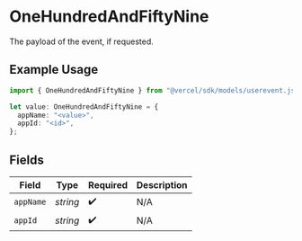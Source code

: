 # OneHundredAndFiftyNine

The payload of the event, if requested.

## Example Usage

```typescript
import { OneHundredAndFiftyNine } from "@vercel/sdk/models/userevent.js";

let value: OneHundredAndFiftyNine = {
  appName: "<value>",
  appId: "<id>",
};
```

## Fields

| Field              | Type               | Required           | Description        |
| ------------------ | ------------------ | ------------------ | ------------------ |
| `appName`          | *string*           | :heavy_check_mark: | N/A                |
| `appId`            | *string*           | :heavy_check_mark: | N/A                |